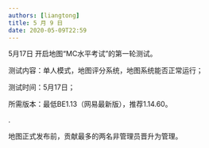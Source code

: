 ```yaml
---
authors: [liangtong]
title: 5 月 9 日
date: 2020-05-09T22:59
---
```


5月17日 开启地图“MC水平考试”的第一轮测试。

测试内容：单人模式，地图评分系统，地图系统能否正常运行；

测试时间：5月17日；

所需版本：最低BE1.13（网易最新版），推荐1.14.60。

.

地图正式发布前，贡献最多的两名非管理员晋升为管理。
